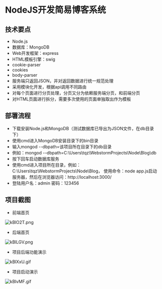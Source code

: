 # NodeJS开发简易博客系统
## 技术要点
- Node.js
- 数据库：MongoDB
- Web开发框架：express 
- HTML模板引擎：swig
- cookie-parser
- cookies
- body-parser
- 服务端只返回JSON，并对返回数据进行统一规范处理
- 采用模块化开发，根据api调用不同路由
- 对每个页面进行分页处理，分页又分为依赖服务端分页，和前端分页
- 对HTML页面进行拆分，需要多次使用的页面单独取出作为模板
## 部署流程
- 下载安装Node.js和MongoDB（测试数据库已导出为JSON文件，在db目录下）
- 使用cmd进入MongoDB安装目录下的bin目录
- 输入mongod --dbpath=该项目所在目录下的db目录
- 例如：mongod --dbpath=C:\Users\tqz\WebstormProjects\Node\Blog\db
- 按下回车启动数据库服务
- 使用cmd进入项目所在目录，例如：C:\Users\tqz\WebstormProjects\Node\Blog，
  使用命令：node app.js启动服务器，然后在浏览器访问：http://localhost:3000/
- 登陆用户名：admin  密码：123456
  
## 项目截图
- 前端首页

![kBlO2T.png](https://s2.ax1x.com/2019/02/14/kBlO2T.png)
- 后端首页

![kBlLGV.png](https://s2.ax1x.com/2019/02/14/kBlLGV.png)
- 项目后端功能演示

![kBlXxU.gif](https://s2.ax1x.com/2019/02/14/kBlXxU.gif)
- 项目启动演示

![kBlvMF.gif](https://s2.ax1x.com/2019/02/14/kBlvMF.gif)

